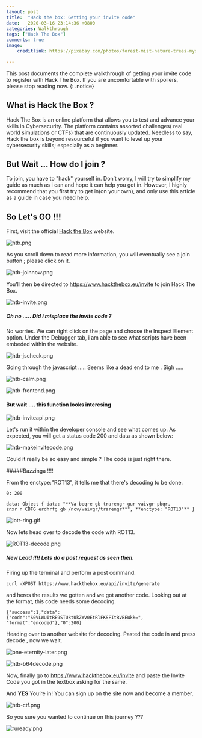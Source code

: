 ```yaml
---
layout: post
title:  "Hack the box: Getting your invite code"
date:   2020-03-16 23:14:36 +0800
categories: Walkthrough
tags: ["Hack The Box"]
comments: true
image: 
    creditlink: https://pixabay.com/photos/forest-mist-nature-trees-mystic-931706/

---
```


This post documents the complete walkthrough of getting your invite code to register with Hack The Box. If you are uncomfortable with spoilers, please stop reading now.
{: .notice}

<!--more-->

## What is Hack the Box ?

Hack The Box is an online platform that allows you to test and advance your skills in Cybersecurity. The platform contains assorted challenges( real world simulations or CTFs) that are continuously updated. Needless to say, Hack the box is beyond resourceful if you want to level up your cybersecurity skills; especially as a beginner.

## But Wait ... How do I join ?

To join, you have to "hack" yourself in. Don’t worry, I will try to simplify my guide as much as i can and hope it can help you get in. However, I highly recommend that you first try to get in(on your own), and only use this article as a guide in case you need help.


## So Let's GO !!!

First, visit the official [Hack the Box](https://www.hackthebox.eu) website. 

![htb.png](/hackdome/assets/images/posts/HTB-invite-code/htb.png)

As you scroll down to read more information, you will eventually see a join button ; please click on it.

![htb-joinnow.png](/hackdome/assets/images/posts/HTB-invite-code/htb-joinnow.png)

You’ll then be directed to https://www.hackthebox.eu/invite to join Hack The Box.

![htb-invite.png](/hackdome/assets/images/posts/HTB-invite-code/htb-invite.png)

##### Oh no ..... Did i misplace the invite code ?

No worries. We can right click on the page and choose the Inspect Element option. Under the Debugger tab, i am able to see what scripts have been embeded within the website.

![htb-jscheck.png](/hackdome/assets/images/posts/HTB-invite-code/htb-jscheck.png)

Going through the javascript ..... Seems like a dead end to me . Sigh .....

![htb-calm.png](/hackdome/assets/images/posts/HTB-invite-code/htb-calm.png  "calm.js")

![htb-frontend.png](/hackdome/assets/images/posts/HTB-invite-code/htb-frontend.png  "TL;DR")

#### But wait ....  this function looks interesing

![htb-inviteapi.png](/hackdome/assets/images/posts/HTB-invite-code/htb-inviteapi.png  "Shine Like a Diamond")

Let's run it within the developer console and see what comes up. As expected, you will get a status code 200 and data as shown below:

![htb-makeinvitecode.png](/hackdome/assets/images/posts/HTB-invite-code/htb-makeinvitecode.png)

Could it really be so easy and simple ? The code is just right there. 

#####Bazzinga !!!! 

From the enctype:"ROT13", it tells me that there's decoding to be done.


    0: 200                                                                        
    
    data: Object { data: "**Va beqre gb trarengr gur vaivgr pbqr,
    znxr n CBFG erdhrfg gb /ncv/vaivgr/trarengr**", **enctype: "ROT13"** }
    


![lotr-ring.gif](/hackdome/assets/images/posts/HTB-invite-code/lotr-ring.gif)

Now lets head over to decode the code with ROT13.

![ROT13-decode.png](/hackdome/assets/images/posts/HTB-invite-code/ROT13-decode.png)

##### New Lead !!!! Lets do a post request as seen then.

Firing up the terminal and perform a post command.

    curl -XPOST https://www.hackthebox.eu/api/invite/generate

and heres the results we gotten and we got another code. Looking out at the format, this code needs some decoding.

    {"success":1,"data":{"code":"S0VLWUItRE9STUktUkZWV0EtRlFKSFItRVBEWkk=",
    "format":"encoded"},"0":200}

Heading over to another website for decoding. Pasted the code in and press decode , now we wait.

![one-eternity-later.png](/hackdome/assets/images/posts/HTB-invite-code/one-eternity-later.png)

![htb-b64decode.png](/hackdome/assets/images/posts/HTB-invite-code/htb-b64decode.png)

Now, finally go to https://www.hackthebox.eu/invite and paste the Invite Code you got in the textbox asking for the same.

And **YES** You’re in! You can sign up on the site now and become a member.

![htb-ctf.png](/hackdome/assets/images/posts/HTB-invite-code/htb-ctf.png)

So you sure you wanted to continue on this journey ???

![ruready.png](/hackdome/assets/images/posts/HTB-invite-code/ruready.png)
